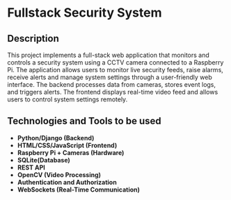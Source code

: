 <h1>Fullstack Security System</h1> 

<h2>Description</h2> 
This project implements a full-stack web application that monitors and controls a security system using a CCTV camera connected to a Raspberry Pi. The application allows users to monitor live security feeds, raise alarms, receive alerts and manage system settings through a user-friendly web interface. The backend processes data from cameras, stores event logs, and triggers alerts. The frontend displays real-time video feed and allows users to control system settings remotely. 

<h2>Technologies and Tools to be used</h2>

- <b>Python/Django (Backend)</b>
- <b>HTML/CSS/JavaScript (Frontend)</b>
- <b>Raspberry Pi + Cameras (Hardware)</b>
- <b>SQLite(Database)</b>
- <b>REST API</b>
- <b>OpenCV (Video Processing)</b>
- <b>Authentication and Authorization</b>
- <b>WebSockets (Real-Time Communication)</b>
